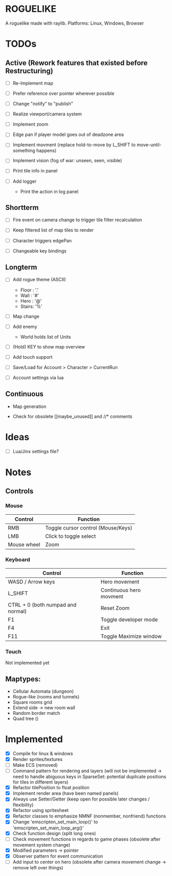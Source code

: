 # ROGUELIKE
A roguelike made with raylib.
Platforms: Linux, Windows, Browser


# TODOs
## Active (Rework features that existed before Restructuring)
- [ ] Re-Implement map

- [ ] Prefer reference over pointer wherever possible
- [ ] Change "notify" to "publish"
- [ ] Realize viewport/camera system
- [ ] Implement zoom
- [ ] Edge pan if player model goes out of deadzone area
- [ ] Implement movment (replace hold-to-move by L_SHIFT to move-until-something happens)
- [ ] Implement vision (fog of war: unseen, seen, visible)
- [ ] Print tile info in panel
- [ ] Add logger
    - Print the action in log panel


## Shortterm
- [ ] Fire event on camera change to trigger tile filter recalculation
- [ ] Keep filtered list of map tiles to render
- [ ] Character triggers edgePan
- [ ] Changeable key bindings


## Longterm
- [ ] Add rogue theme (ASCII)
    - Floor : '.'
    - Wall  : '#'
    - Hero  : '@'
    - Stairs: '%'
- [ ] Map change
- [ ] Add enemy
    - World holds list of Units
- [ ] (Hold) KEY to show map overview
- [ ] Add touch support
- [ ] Save/Load for Account > Character > CurrentRun
- [ ] Account settings via lua


## Continuous
- Map generation

- Check for obsolete [[maybe_unused]] and //* comments


# Ideas
- [ ] Lua/Jinx settings file?


# Notes

## Controls

### Mouse
| Control     | Function                           |
| ----------- | ---------------------------------- |
| RMB         | Toggle cursor control (Mouse/Keys) |
| LMB         | Click to toggle select             |
| Mouse wheel | Zoom                               |


### Keyboard
| Control                           | Function                |
| --------------------------------- | ----------------------- |
| WASD / Arrow keys                 | Hero movement           |
| L_SHIFT                           | Continuous hero movment |
| CTRL + 0 (both numpad and normal) | Reset Zoom              |
| F1                                | Toggle developer mode   |
| F4                                | Exit                    |
| F11                               | Toggle Maximize window  |


### Touch
Not implemented yet

## Maptypes:
- Cellular Automata (dungeon)
- Rogue-like (rooms and tunnels)
- Square rooms grid
- Extend side -> new room wall
- Random border match
- Quad tree ()

# Implemented
- [x] Compile for linux & windows
- [x] Render sprites/textures
- [ ] Make ECS (removed)
- [ ] Command pattern for rendering and layers (will not be implemented -> need to handle abiguous keys in SparseSet: potential duplicate positions for tiles in different layers)
- [x] Refactor tilePosition to float position
- [x] Implement render area (have been named panels)
- [x] Always use Setter/Getter (keep open for possible later changes / flexibility)
- [x] Refactor using spritesheet
- [x] Refactor classes to emphasize NMNF (nonmember, nonfriend) functions
- [x] Change 'emscripten_set_main_loop()' to 'emscripten_set_main_loop_arg()'
- [x] Check function design (split long ones)
- [ ] Check movement functions in regards to game phases (obsolete after movement system change)
- [x] Modified parameters -> pointer
- [x] Observer pattern for event communication
- [ ] Add input to center on hero (obsolete after camera movement change -> remove left over things)
